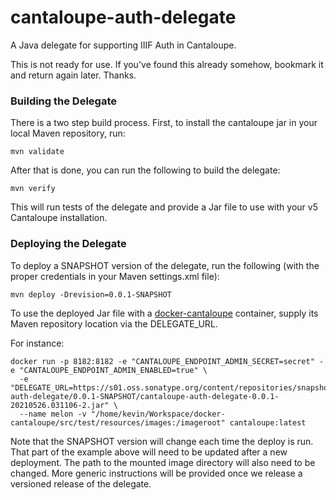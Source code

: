 # cantaloupe-auth-delegate

A Java delegate for supporting IIIF Auth in Cantaloupe.

This is not ready for use. If you've found this already somehow, bookmark it and return again later. Thanks.

### Building the Delegate

There is a two step build process. First, to install the cantaloupe jar in your local Maven repository, run:

    mvn validate

After that is done, you can run the following to build the delegate:

    mvn verify

This will run tests of the delegate and provide a Jar file to use with your v5 Cantaloupe installation.

### Deploying the Delegate

To deploy a SNAPSHOT version of the delegate, run the following (with the proper credentials in your Maven settings.xml file):

    mvn deploy -Drevision=0.0.1-SNAPSHOT

To use the deployed Jar file with a [docker-cantaloupe](https://github.com/uclalibrary/docker-cantaloupe) container, supply its Maven repository location via the DELEGATE_URL.

For instance:

    docker run -p 8182:8182 -e "CANTALOUPE_ENDPOINT_ADMIN_SECRET=secret" -e "CANTALOUPE_ENDPOINT_ADMIN_ENABLED=true" \
      -e "DELEGATE_URL=https://s01.oss.sonatype.org/content/repositories/snapshots/edu/ucla/library/cantaloupe-auth-delegate/0.0.1-SNAPSHOT/cantaloupe-auth-delegate-0.0.1-20210526.031106-2.jar" \
      --name melon -v "/home/kevin/Workspace/docker-cantaloupe/src/test/resources/images:/imageroot" cantaloupe:latest

Note that the SNAPSHOT version will change each time the deploy is run. That part of the example above will need to be updated after a new deployment. The path to the mounted image directory will also need to be changed. More generic instructions will be provided once we release a versioned release of the delegate.
